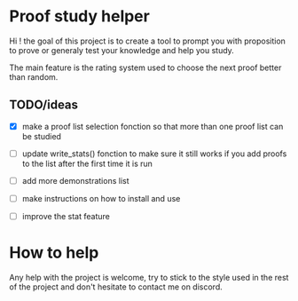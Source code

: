 # Proof study helper

Hi ! the goal of this project is to create a tool to prompt you with proposition to prove or generaly test your knowledge and help you study.

The main feature is the rating system used to choose the next proof better than random.

## TODO/ideas

- [X] make a proof list selection fonction so that more than one proof list can be studied
- [ ] update write_stats() fonction to make sure it still works if you add proofs to the list after the first time it is run
- [ ] add more demonstrations list
- [ ] make instructions on how to install and use
- [ ] improve the stat feature


# How to help

Any help with the project is welcome, try to stick to the style used in the rest of the project and don't hesitate to contact me on discord.
